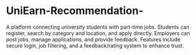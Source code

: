 # UniEarn-Recommendation-
A platform connecting university students with part-time jobs. Students can register, search by category and location, and apply directly. Employers can post jobs, manage applications, and provide feedback. Features include secure login, job filtering, and a feedback/rating system to enhance trust.
